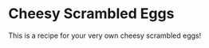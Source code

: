 <h1><strong>Cheesy Scrambled Eggs</strong></h1>
This is a recipe for your very own cheesy scrambled eggs!
